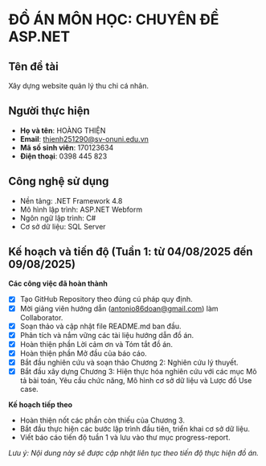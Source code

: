 # ĐỒ ÁN MÔN HỌC: CHUYÊN ĐỀ ASP.NET 

## Tên đề tài
Xây dựng website quản lý thu chi cá nhân.

## Người thực hiện
- **Họ và tên**: HOÀNG THIỆN
- **Email**: thienh251290@sv-onuni.edu.vn
- **Mã số sinh viên**: 170123634
- **Điện thoại**: 0398 445 823

## Công nghệ sử dụng
-   Nền tảng: .NET Framework 4.8
-   Mô hình lập trình: ASP.NET Webform
-   Ngôn ngữ lập trình: C#
-   Cơ sở dữ liệu: SQL Server

## Kế hoạch và tiến độ (Tuần 1: từ 04/08/2025 đến 09/08/2025)

**Các công việc đã hoàn thành**
-   [x] Tạo GitHub Repository theo đúng cú pháp quy định.
-   [x] Mời giảng viên hướng dẫn (antonio86doan@gmail.com) làm Collaborator.
-   [x] Soạn thảo và cập nhật file README.md ban đầu.
-   [x] Phân tích và nắm vững các tài liệu hướng dẫn đồ án.
-   [x] Hoàn thiện phần Lời cảm ơn và Tóm tắt đồ án.
-   [x] Hoàn thiện phần Mở đầu của báo cáo.
-   [x] Bắt đầu nghiên cứu và soạn thảo Chương 2: Nghiên cứu lý thuyết.
-   [x] Bắt đầu xây dựng Chương 3: Hiện thực hóa nghiên cứu với các mục Mô tả bài toán, Yêu cầu chức năng, Mô hình cơ sở dữ liệu và Lược đồ Use case.

**Kế hoạch tiếp theo**
-   Hoàn thiện nốt các phần còn thiếu của Chương 3.
-   Bắt đầu thực hiện các bước lập trình đầu tiên, triển khai cơ sở dữ liệu.
-   Viết báo cáo tiến độ tuần 1 và lưu vào thư mục progress-report.

*Lưu ý: Nội dung này sẽ được cập nhật liên tục theo tiến độ thực hiện đồ án.*
